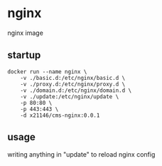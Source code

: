 # nginx
nginx image

## startup
```shell
docker run --name nginx \
	-v ./basic.d:/etc/nginx/basic.d \
	-v ./proxy.d:/etc/nginx/proxy.d \
	-v ./domain.d:/etc/nginx/domain.d \
	-v ./update:/etc/nginx/update \
	-p 80:80 \
	-p 443:443 \
	-d x21146/cms-nginx:0.0.1
```

## usage
writing anything in "update" to reload nginx config
